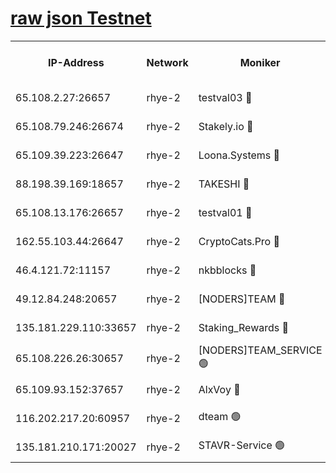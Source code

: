 
[raw json Testnet](https://rpc-check.quickt.stavr.tech/quickt/rpc-quickt-result.json)
=


<table><tr><th>IP-Address</th><th>Network</th><th>Moniker</th><th>Latest Block Height</th><th>Earliest Block Height</th><th>Catching Up</th><th>Tx Index</th><th>Voting Power</th><th>Scan Time</th></tr><tr><td>65.108.2.27:26657</td><td>rhye-2</td><td>testval03 🔴</td><td>1368646</td><td>1</td><td>False</td><td>on</td><td>11002050</td><td>2024-03-22T11:49:36.800250030UTC</td></tr><tr><td>65.108.79.246:26674</td><td>rhye-2</td><td>Stakely.io 🔴</td><td>1368646</td><td>1</td><td>False</td><td>on</td><td>10010</td><td>2024-03-22T11:49:37.086580472UTC</td></tr><tr><td>65.109.39.223:26647</td><td>rhye-2</td><td>Loona.Systems 🔴</td><td>1368646</td><td>1</td><td>False</td><td>off</td><td>86949</td><td>2024-03-22T11:49:41.974095453UTC</td></tr><tr><td>88.198.39.169:18657</td><td>rhye-2</td><td>TAKESHI 🔴</td><td>1368646</td><td>1</td><td>False</td><td>off</td><td>40542</td><td>2024-03-22T11:49:42.487187835UTC</td></tr><tr><td>65.108.13.176:26657</td><td>rhye-2</td><td>testval01 🔴</td><td>1368646</td><td>1</td><td>False</td><td>on</td><td>13082010</td><td>2024-03-22T11:49:43.138360000UTC</td></tr><tr><td>162.55.103.44:26647</td><td>rhye-2</td><td>CryptoCats.Pro 🔴</td><td>1368651</td><td>1</td><td>False</td><td>off</td><td>9999</td><td>2024-03-22T11:50:08.421537118UTC</td></tr><tr><td>46.4.121.72:11157</td><td>rhye-2</td><td>nkbblocks 🔴</td><td>1368644</td><td>70101</td><td>False</td><td>off</td><td>81084</td><td>2024-03-22T11:49:30.013644851UTC</td></tr><tr><td>49.12.84.248:20657</td><td>rhye-2</td><td>[NODERS]TEAM 🔴</td><td>1368648</td><td>146001</td><td>False</td><td>on</td><td>59690</td><td>2024-03-22T11:49:51.900059727UTC</td></tr><tr><td>135.181.229.110:33657</td><td>rhye-2</td><td>Staking_Rewards 🔴</td><td>1368646</td><td>149101</td><td>False</td><td>on</td><td>9900</td><td>2024-03-22T11:49:42.266736977UTC</td></tr><tr><td>65.108.226.26:30657</td><td>rhye-2</td><td>[NODERS]TEAM_SERVICE 🟢</td><td>1368646</td><td>241501</td><td>False</td><td>on</td><td>0</td><td>2024-03-22T11:49:42.830253863UTC</td></tr><tr><td>65.109.93.152:37657</td><td>rhye-2</td><td>AlxVoy 🔴</td><td>1368645</td><td>315173</td><td>False</td><td>on</td><td>150351</td><td>2024-03-22T11:49:34.464540790UTC</td></tr><tr><td>116.202.217.20:60957</td><td>rhye-2</td><td>dteam 🟢</td><td>1368646</td><td>1334001</td><td>False</td><td>on</td><td>0</td><td>2024-03-22T11:49:39.632657190UTC</td></tr><tr><td>135.181.210.171:20027</td><td>rhye-2</td><td>STAVR-Service 🟢</td><td>1368647</td><td>1363501</td><td>False</td><td>on</td><td>0</td><td>2024-03-22T11:49:49.636784866UTC</td></tr></table>